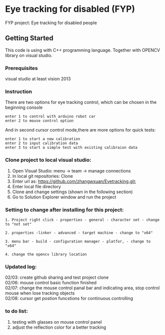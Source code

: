 # Eye tracking for disabled (FYP)

FYP project: Eye tracking for disabled people 

## Getting Started

This code is using with C++ programming language. 
Together with OPENCV library on visual studio. 

### Prerequisites

visual studio at least vision 2013 



### Instruction 

There are two options for eye tracking control, which can be chosen in the beginning console


```
enter 1 to control with arduino robot car 
enter 2 to mouse control option 
```

And in second cursor control mode,there are more options for quick tests: 

```
enter 1 to start a new calibration 
enter 2 to input calibration data
enter 3 to start a simple test with existing calibraion data 
```



### Clone project to local visual studio: 
1. Open Visual Studio: menu -> team -> manage connections 
2. In local git repositories: Clone
3. Enter url as: https://github.com/zhangwxuan/Eyetracking.git; 
4. Enter local file directory 
5. Clone and change settings (shown in the following section) 
6. Go to Solution Explorer window and run the project 

### Setting to change after installing for this project: 
```
1. Project right click - properties - general - character set - change to "not set" 
```
```
2. properties -linker - advanced - target machine - change to "x64"
```
```
3. menu bar - build - configuration manager - platfor, - change to "x64"
```
```
4. change the opencv library location
```


### Updated log: 
02/03: create github sharing and test project clone  <br />
02/06: mouse control basic function finished  <br />
02/07: change the mouse control panal bar and indicating area, 
       stop control mouse when lose tracking objects   <br />
02/08: cursor get postion funcstions for continuous controlling  <br />

### to do list: 
1. testing with glasses on mouse control panel 
2. adjust the reflection color for a better tracking 
       
